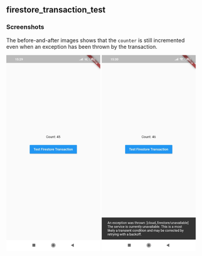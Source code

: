 ## firestore_transaction_test

### Screenshots
The before-and-after images shows that the `counter` is still incremented even when an exception has been thrown by the transaction.
<p float="left">
<img src="https://github.com/DominicOrga/firestore_transaction_test/blob/master/assets/images/before.webp" width="250"/>
<img src="https://github.com/DominicOrga/firestore_transaction_test/blob/master/assets/images/after.webp" width="250"/>
</p>
